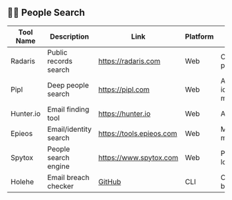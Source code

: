 ## 🕵️‍♀️ People Search
| Tool Name | Description | Link | Platform | Notes |
|----------|-------------|------|----------|-------|
| Radaris | Public records search | https://radaris.com | Web | Comprehensive people lookup |
| Pipl | Deep people search | https://pipl.com | Web | Advanced identity matching |
| Hunter.io | Email finding tool | https://hunter.io | Web | API available |
| Epieos | Email/identity search | https://tools.epieos.com | Web | Multiple search modes |
| Spytox | People search engine | https://www.spytox.com | Web | Phone number lookup |
| Holehe    | Email breach checker          | [GitHub](https://github.com/megadose/holehe)   | CLI      | Checks 120+ breach sources |
